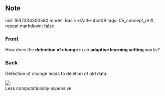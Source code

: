 ## Note
nid: 1637334300580
model: Basic-d7a3e-4ce08
tags: 05_concept_drift, repeat
markdown: false

### Front
How does the <b>detection of change</b> in an <b>adaptive learning
setting</b> works?

### Back
Detection of change leads to deletion of old data:
<div><img src=
"paste-e6326681272ae7bb12448542faf91b2f710f7228.jpg"></div>
<div>
  Less computationally expensive.
</div>
